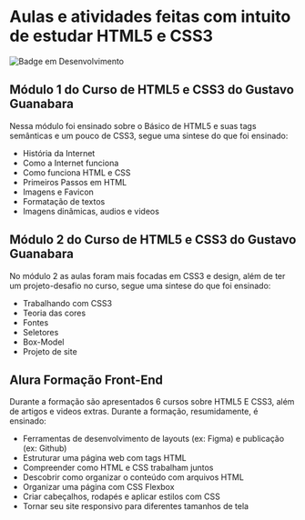 # Aulas e atividades feitas com intuito de estudar HTML5 e CSS3
![Badge em Desenvolvimento](http://img.shields.io/static/v1?label=STATUS&message=EM%20DESENVOLVIMENTO&color=GREEN&style=for-the-badge)

## Módulo 1 do Curso de HTML5 e CSS3 do Gustavo Guanabara
Nessa módulo foi ensinado sobre o Básico de HTML5 e suas tags semânticas e um pouco de CSS3, segue uma sintese do que foi ensinado:
* História da Internet
* Como a Internet funciona
* Como funciona HTML e CSS
* Primeiros Passos em HTML
* Imagens e Favicon
* Formatação de textos
* Imagens dinâmicas, audios e videos

## Módulo 2 do Curso de HTML5 e CSS3 do Gustavo Guanabara
No módulo 2 as aulas foram mais focadas em CSS3 e design, além de ter um projeto-desafio no curso, segue uma sintese do que foi ensinado:
* Trabalhando com CSS3
* Teoria das cores
* Fontes
* Seletores
* Box-Model
* Projeto de site

## Alura Formação Front-End
Durante a formação são apresentados 6 cursos sobre HTML5 E CSS3, além de artigos e videos extras. Durante a formação, resumidamente, é ensinado:
* Ferramentas de desenvolvimento de layouts (ex: Figma) e publicação (ex: Github)
* Estruturar uma página web com tags HTML
* Compreender como HTML e CSS trabalham juntos
* Descobrir como organizar o conteúdo com arquivos HTML
* Organizar uma página com CSS Flexbox
* Criar cabeçalhos, rodapés e aplicar estilos com CSS
* Tornar seu site responsivo para diferentes tamanhos de tela

